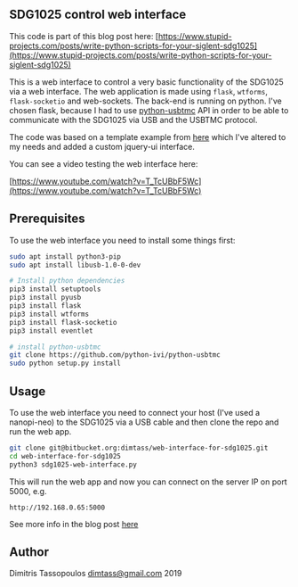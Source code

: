 SDG1025 control web interface
----

This code is part of this blog post here:
[https://www.stupid-projects.com/posts/write-python-scripts-for-your-siglent-sdg1025](https://www.stupid-projects.com/posts/write-python-scripts-for-your-siglent-sdg1025)

This is a web interface to control a very basic functionality of the SDG1025
via a web interface. The web application is made using `flask`, `wtforms`,
`flask-socketio` and web-sockets. The back-end is running on python. I've
chosen flask, because I had to use [python-usbtmc](https://github.com/python-ivi/python-usbtmc)
API in order to be able to communicate with the SDG1025 via USB and the
USBTMC protocol.

The code was based on a template example from [here](https://github.com/miguelgrinberg/Flask-SocketIO)
which I've altered to my needs and added a custom jquery-ui interface.

You can see a video testing the web interface here:

[https://www.youtube.com/watch?v=T_TcUBbF5Wc](https://www.youtube.com/watch?v=T_TcUBbF5Wc)

## Prerequisites
To use the web interface you need to install some things first:

```sh
sudo apt install python3-pip
sudo apt install libusb-1.0-0-dev

# Install python dependencies
pip3 install setuptools
pip3 install pyusb
pip3 install flask
pip3 install wtforms
pip3 install flask-socketio
pip3 install eventlet

# install python-usbtmc
git clone https://github.com/python-ivi/python-usbtmc
sudo python setup.py install
```

## Usage
To use the web interface you need to connect your host (I've used a nanopi-neo)
to the SDG1025 via a USB cable and then clone the repo and run the web app.

```sh
git clone git@bitbucket.org:dimtass/web-interface-for-sdg1025.git
cd web-interface-for-sdg1025
python3 sdg1025-web-interface.py
```

This will run the web app and now you can connect on the server IP
on port 5000, e.g.
```
http://192.168.0.65:5000
```

See more info in the blog post [here](https://www.stupid-projects.com/write-python-scripts-for-your-siglent-sdg1025)

## Author
Dimitris Tassopoulos <dimtass@gmail.com> 2019
